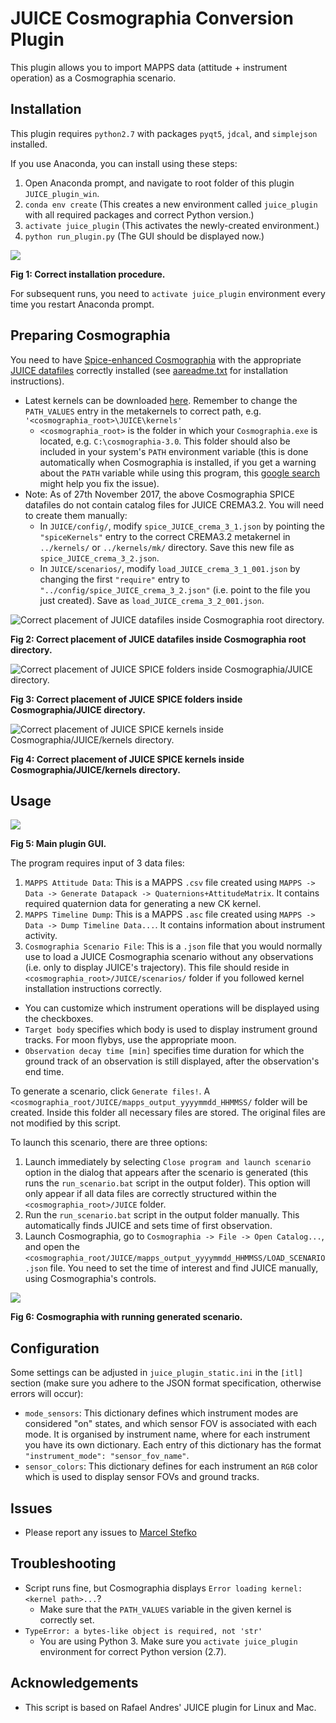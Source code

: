 # JUICE Cosmographia Conversion Plugin 

This plugin allows you to import MAPPS data (attitude + instrument operation) as a Cosmographia scenario.

## Installation
This plugin requires `python2.7` with packages `pyqt5`, `jdcal`, and `simplejson` installed.

If you use Anaconda, you can install using these steps:

 1. Open Anaconda prompt, and navigate to root folder of this plugin `JUICE_plugin_win`.
 2. `conda env create` (This creates a new environment called `juice_plugin` with all 
 required packages and correct Python version.)
 3. `activate juice_plugin` (This activates the newly-created environment.)
 4. `python run_plugin.py` (The GUI should be displayed now.)
 
![](img/installation.png)

**Fig 1: Correct installation procedure.**

For subsequent runs, you need to `activate juice_plugin` environment every time you restart Anaconda prompt.

## Preparing Cosmographia
You need to have [Spice-enhanced Cosmographia](https://www.cosmos.esa.int/web/spice/cosmographia) with the appropriate
[JUICE datafiles](ftp://spiftp.esac.esa.int/cosmographia/missions/) correctly installed (see
[aareadme.txt](ftp://spiftp.esac.esa.int/cosmographia/missions/aareadme.txt) for installation instructions).

 - Latest kernels can be downloaded [here](ftp://spiftp.esac.esa.int/data/SPICE/JUICE/). Remember to change the
  `PATH_VALUES` entry in the metakernels to correct path, e.g. `'<cosmographia_root>\JUICE\kernels'`
    - `<cosmographia_root>` is the folder in which your `Cosmographia.exe` is located, e.g. `C:\cosmographia-3.0`. This folder should also be included in your system's `PATH` environment variable (this is done automatically
    when Cosmographia is installed, if you get a warning about the `PATH` variable while using this program,
    this [google search](https://www.google.nl/search?q=how+to+add+folder+to+path+windows) might help you fix
    the issue).
 - Note: As of 27th November 2017, the above Cosmographia SPICE datafiles do not contain catalog files for JUICE CREMA3.2. You will need to create them manually:
    - In `JUICE/config/`, modify `spice_JUICE_crema_3_1.json` by pointing the `"spiceKernels"` entry to the correct CREMA3.2 metakernel in `../kernels/` or `../kernels/mk/` directory. Save this new file as `spice_JUICE_crema_3_2.json`.
    - In `JUICE/scenarios/`, modify `load_JUICE_crema_3_1_001.json` by changing the first `"require"` entry to `"../config/spice_JUICE_crema_3_2.json"` (i.e. point to the file you just created). Save as `load_JUICE_crema_3_2_001.json`.

![Correct placement of JUICE datafiles inside Cosmographia root directory.](img/cosmographia_directory.png)

**Fig 2: Correct placement of JUICE datafiles inside Cosmographia root directory.**


![Correct placement of JUICE SPICE folders inside Cosmographia/JUICE directory.](img/juice_directory.png)

**Fig 3: Correct placement of JUICE SPICE folders inside Cosmographia/JUICE directory.**


![Correct placement of JUICE SPICE kernels inside Cosmographia/JUICE/kernels directory.](img/kernels_directory.png)

**Fig 4: Correct placement of JUICE SPICE kernels inside Cosmographia/JUICE/kernels directory.**


## Usage

![](img/plugin_gui.png)

**Fig 5: Main plugin GUI.**

The program requires input of 3 data files:

 1. `MAPPS Attitude Data`: This is a MAPPS `.csv` file created using 
`MAPPS -> Data -> Generate Datapack -> Quaternions+AttitudeMatrix`. It contains
required quaternion data for generating a new CK kernel.
 2. `MAPPS Timeline Dump`: This is a MAPPS `.asc` file created using
`MAPPS -> Data -> Dump Timeline Data...`. It contains information about instrument
activity.
 3. `Cosmographia Scenario File`: This is a `.json` file that you would normally use to load
a JUICE Cosmographia scenario without any observations (i.e. only to display JUICE's trajectory).
This file should reside in `<cosmographia_root>/JUICE/scenarios/` folder if you followed kernel installation
instructions correctly.

 
 - You can customize which instrument operations will be displayed using the checkboxes.
 - `Target body` specifies which body is used to display instrument ground tracks. For moon flybys,
use the appropriate moon.
 - `Observation decay time [min]` specifies time duration for which 
 the ground track of an observation
 is still displayed, after the observation's end time.

To generate a scenario, click `Generate files!`. A `<cosmographia_root/JUICE/mapps_output_yyyymmdd_HHMMSS/`
folder will be created. Inside this folder all necessary files are stored. The original
files are not modified by this script.

To launch this scenario, there are three options:

 1. Launch immediately by selecting `Close program and launch scenario` option in the dialog that appears after
 the scenario is generated (this runs the `run_scenario.bat` script in the output folder). This option will only
 appear if all data files are correctly structured within the `<cosmographia_root>/JUICE` folder.
 2. Run the `run_scenario.bat` script in the output folder manually. This automatically finds JUICE and sets time of first observation.
 3. Launch Cosmographia, go to `Cosmographia -> File -> Open Catalog...`, and open the `<cosmographia_root/JUICE/mapps_output_yyyymmdd_HHMMSS/LOAD_SCENARIO.json`
file. You need to set the time of interest and find JUICE manually, using Cosmographia's controls.

![](img/cosmographia.png)

**Fig 6: Cosmographia with running generated scenario.**

## Configuration
Some settings can be adjusted in `juice_plugin_static.ini` in the `[itl]` section (make sure you adhere to the JSON format specification, otherwise errors will occur):

- `mode_sensors`: This dictionary defines which instrument modes are considered "on" states, and which
sensor FOV is associated with each mode. It is organised by instrument name, where for each instrument you have its own dictionary. Each entry of this dictionary has the format `"instrument_mode": "sensor_fov_name"`.
- `sensor_colors`: This dictionary defines for each instrument an `RGB` color which is used to display
sensor FOVs and ground tracks.

## Issues
- Please report any issues to [Marcel Stefko](mailto:marcel.stefko@esa.int)

## Troubleshooting
- Script runs fine, but Cosmographia displays `Error loading kernel: <kernel path>...`?
    - Make sure that the `PATH_VALUES` variable in the given kernel is correctly set.
- `TypeError: a bytes-like object is required, not 'str'`
	- You are using Python 3. Make sure you `activate juice_plugin` environment for correct Python version (2.7).

## Acknowledgements
- This script is based on Rafael Andres' JUICE plugin for Linux and Mac.
